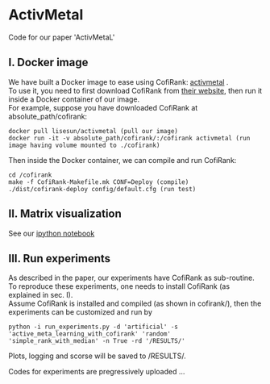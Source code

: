 # ActivMetal
Code for our paper 'ActivMetaL'

## I. Docker image
We have built a Docker image to ease using CofiRank: [activmetal](https://hub.docker.com/r/lisesun/activmetal/) .          
To use it, you need to first download CofiRank from [their website](https://github.com/markusweimer/cofirank), then run it inside a Docker container of our image.        
For example, suppose you have downloaded CofiRank at absolute_path/cofirank:     
```
docker pull lisesun/activmetal (pull our image)
docker run -it -v absolute_path/cofirank/:/cofirank activmetal (run image having volume mounted to ./cofirank)
```
Then inside the Docker container, we can compile and run CofiRank:    
```
cd /cofirank 
make -f CofiRank-Makefile.mk CONF=Deploy (compile)
./dist/cofirank-deploy config/default.cfg (run test)
```

## II. Matrix visualization 
See our [ipython notebook](https://github.com/LishengSun/ActiveMetaLearn/blob/master/DEMONSTRATION/performance-matrix-visualization.ipynb)

## III. Run experiments
As described in the paper, our experiments have CofiRank as sub-routine. To reproduce these experiments, one needs to install CofiRank (as explained in sec. I).          
Assume CofiRank is installed and compiled (as shown in cofirank/), then the experiments can be customized and run by
```
python -i run_experiments.py -d 'artificial' -s 'active_meta_learning_with_cofirank' 'random' 'simple_rank_with_median' -n True -rd '/RESULTS/'
```
Plots, logging and scorse will be saved to /RESULTS/.


Codes for experiments are pregressively uploaded ...
